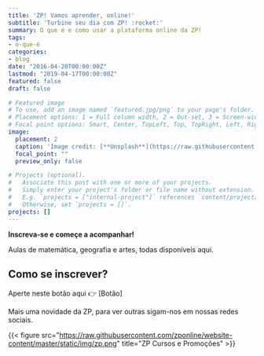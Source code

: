 ```yaml
---
title: 'ZP! Vamos aprender, online!'
subtitle: 'Turbine seu dia com ZP! :rocket:'
summary: O que é e como usar a plataforma online da ZP!
tags:
- o-que-é
categories:
- blog
date: "2016-04-20T00:00:00Z"
lastmod: "2019-04-17T00:00:00Z"
featured: false
draft: false

# Featured image
# To use, add an image named `featured.jpg/png` to your page's folder.
# Placement options: 1 = Full column width, 2 = Out-set, 3 = Screen-width
# Focal point options: Smart, Center, TopLeft, Top, TopRight, Left, Right, BottomLeft, Bottom, BottomRight
image:
  placement: 2
  caption: 'Image credit: [**Unsplash**](https://raw.githubusercontent.com/zponline/website-content/master/static/img/unsplash-dog.jpg)'
  focal_point: ""
  preview_only: false

# Projects (optional).
#   Associate this post with one or more of your projects.
#   Simply enter your project's folder or file name without extension.
#   E.g. `projects = ["internal-project"]` references `content/project/deep-learning/index.md`.
#   Otherwise, set `projects = []`.
projects: []
---
```


**Inscreva-se e começe a acompanhar!**

Aulas de matemática, geografia e artes, todas disponíveis aqui.

## Como se inscrever?

Aperte neste botão aqui 👉 [Botão]

Mais uma novidade da ZP, para ver outras sigam-nos em nossas redes sociais.

{{< figure src="https://raw.githubusercontent.com/zponline/website-content/master/static/img/zp.png" title="ZP Cursos e Promoções" >}}


